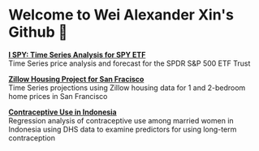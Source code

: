 # Welcome to Wei Alexander Xin's Github 👋

[**I SPY: Time Series Analysis for SPY ETF**](https://github.com/eggrollofchaos/i_spy_etf_price_predictions)<br>
Time Series price analysis and forecast for the SPDR S&P 500 ETF Trust

[**Zillow Housing Project for San Fracisco**](https://github.com/eggrollofchaos/zillow_housing_project)<br>
Time Series projections using Zillow housing data for 1 and 2-bedroom home prices in San Francisco

[**Contraceptive Use in Indonesia**](https://github.com/eggrollofchaos/contraceptive-use-in-indonesia)<br>
Regression analysis of contraceptive use among married women in Indonesia using DHS data to examine predictors for using long-term contraception

<!--
**eggrollofchaos/eggrollofchaos** is a ✨ _special_ ✨ repository because its `README.md` (this file) appears on your GitHub profile.

Here are some ideas to get you started:

- 🔭 I’m currently working on ...
- 🌱 I’m currently learning ...
- 👯 I’m looking to collaborate on ...
- 🤔 I’m looking for help with ...
- 💬 Ask me about ...
- 📫 How to reach me: ...
- 😄 Pronouns: ...
- ⚡ Fun fact: ...
-->
